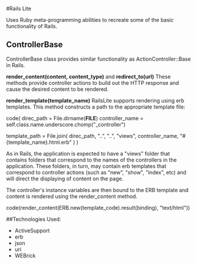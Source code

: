 #Rails Lite

Uses Ruby meta-programming abilities to recreate some of the basic functionality of Rails.

## ControllerBase

ControllerBase class provides similar functionality as ActionController::Base in Rails.

 **render_content(content, content_type)** and **redirect_to(url)**
 These methods provide controller actions to build out the HTTP response and cause the desired content to be rendered.

**render_template(template_name)**
RailsLite supports rendering using erb templates. This method constructs a path to the appropriate template file:

code(
  direc_path = File.dirname(__FILE__)
  controller_name = self.class.name.underscore.chomp("_controller")

  template_path = File.join(
    direc_path, "..", "..",
    "views", controller_name,
    "#{template_name}.html.erb"
  )
)

As in Rails, the application is expected to have a "views" folder that contains folders that correspond to the names of the controllers in the application. These folders, in turn, may contain erb templates that correspond to controller actions (such as "new", "show", "index", etc) and will direct the displaying of content on the page.

The controller's instance variables are then bound to the ERB template and content is rendered using the render_content method.

code(render_content(ERB.new(template_code).result(binding), "text/html"))

##Technologies Used:

- ActiveSupport
- erb
- json
- uri
- WEBrick
